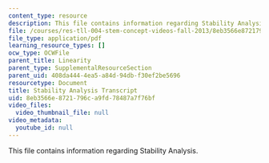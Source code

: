 ```yaml
---
content_type: resource
description: This file contains information regarding Stability Analysis.
file: /courses/res-tll-004-stem-concept-videos-fall-2013/8eb3566e8721796ca9fd78487a7f76bf_MITRES_TLL-004F13_StabAnal.pdf
file_type: application/pdf
learning_resource_types: []
ocw_type: OCWFile
parent_title: Linearity
parent_type: SupplementalResourceSection
parent_uid: 408da444-4ea5-a84d-94db-f30ef2be5696
resourcetype: Document
title: Stability Analysis Transcript
uid: 8eb3566e-8721-796c-a9fd-78487a7f76bf
video_files:
  video_thumbnail_file: null
video_metadata:
  youtube_id: null
---
```

This file contains information regarding Stability Analysis.

